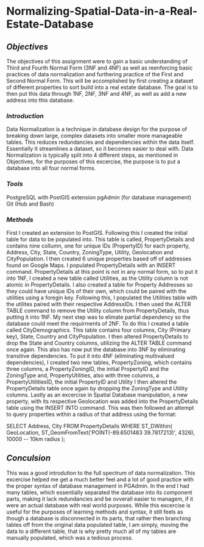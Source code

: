 # Normalizing-Spatial-Data-in-a-Real-Estate-Database

## *Objectives*
The objectives of this assignment were to gain a basic understanding of Third and Fourth Normal Form (3NF and 4NF) as well as reenforcing basic practices of data normalization and furthering practice of the First and Second Normal Form. This will be accomplished by first creating a dataset of different properties to sort build into a real estate database. The goal is to then put this data through 1NF, 2NF, 3NF and 4NF, as well as add a new address into this database.
### *Introduction*
Data Normalization is a technique in database design for the purpose of breaking down large, complex datasets into smaller more manageable tables. This reduces redundancies and dependencies within the data itself. Essentially it streamlines a dataset, so it becomes easier to deal with. Data Normalization is typically split into 4 different steps, as mentioned in Objectives, for the purposes of this excercise, the purpose is to put a database into all four normal forms.
### *Tools*
PostgreSQL with PostGIS extension
pgAdmin (for database management)
Git (Hub and Bash)
### *Methods*
First I created an extension to PostGIS. Following this I created the initial table for data to be populated into. This table is called, PropertyDetails and contains nine collumn, one for unique IDs (PropertyID) for each property, Address, City, State, Country, ZoningType, Utility, Geolocation and CityPopulation. I then created 6 unique properties based off of addresses found on Google Maps. I populated PropertyDetails with an INSERT command. PropertyDetails at this point is not in any normal form, so to put it into 1NF, I created a new table called Utilities, as the Utility column is not atomic in PropertyDetails. I also created a table for Property Addresses so they could have unique IDs of their own, which could be paired with the utilities using a foregin key. Following this, I populated the Utilities table with the utilites paired with their respective AddressIDs. I then used the ALTER TABLE command to remove the Utility column from PropertyDetails, thus putting it into 1NF. My next step was to elimate partial dependency so the database could meet the requirments of 2NF. To do this I created a table called CityDemographics. This table contains four columns, City (Primary key), State, Country and CityPopulation. I then altered PropertyDetails to drop the State and Country columns, utilizing the ALTER TABLE command once again. This also has now put the database into 3NF by eliminating transitive dependencies. To put it into 4NF (eliminating multivalued dependencies), I created two new tables, PropertyZoning, which contains three columns, a PropertyZoningID, the initial PropertyID and the ZoningType and, PropertyUtilities, also with three columns, a PropertyUtilitiesID, the initial PropertyID and Utility I then altered the PropertyDetails table once again by dropping the ZoningType and Utility columns. Lastly as an excercise in Spatial Database manipulation, a new property, with its respective Geolocation was added into the PropertyDetails table using the INSERT INTO command. This was then followed an attempt to query properties within a radius of that address using the format:

SELECT Address, City
FROM PropertyDetails
WHERE ST_DWithin(
    GeoLocation,
    ST_GeomFromText('POINT(-89.6501483 39.7817213)', 4326),
    10000 -- 10km radius
);

## *Conculsion*
This was a good introdution to the full spectrum of data normalization. This excercise helped me get a much better feel and a lot of good practice with the proper syntax of database management in PGAdmin. In the end I had many tables, which essentially separated the database into its component parts, making it lack redundancies and be ovverall easier to managem, if it were an actual database with real world purposes. While this excercise is useful for the purposes of learning methods and syntax, it still feels as though a database is disconnected in its parts, that rather then branching tables off from the original data populated table, I am simply, moving the data to a different table, that is why pretty much all of my tables are manually populated, which was a tedious process.
